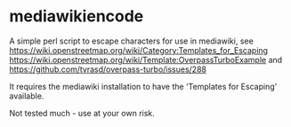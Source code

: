 # mediawikiencode

A simple perl script to escape characters for use in mediawiki, see 
https://wiki.openstreetmap.org/wiki/Category:Templates_for_Escaping
https://wiki.openstreetmap.org/wiki/Template:OverpassTurboExample
and
https://github.com/tyrasd/overpass-turbo/issues/288

It requires the mediawiki installation to have the 'Templates for Escaping' available. 

Not tested much - use at your own risk.
